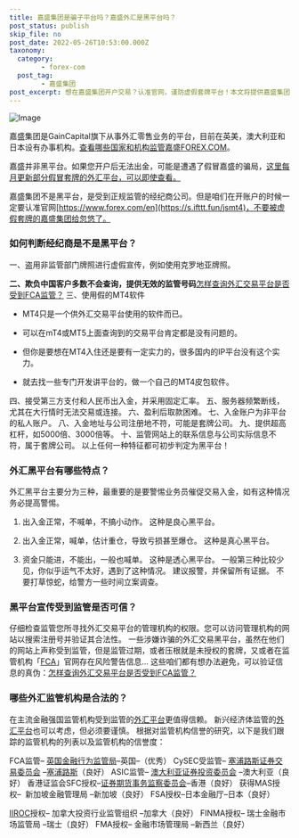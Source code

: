 ```yaml
---
title: 嘉盛集团是骗子平台吗？嘉盛外汇是黑平台吗？
post_status: publish
skip_file: no
post_date: 2022-05-26T10:53:00.000Z
taxonomy:
  category:
        - forex-com
  post_tag:
        - 嘉盛集团
post_excerpt: 想在嘉盛集团开户交易？认准官网，谨防虚假套牌平台！本文将提供嘉盛集团的官方网站链接，并教你如何识别虚假套牌平台，确保你的资金安全。
---
```

![Image](https://prod-files-secure.s3.us-west-2.amazonaws.com/39ed1227-6d7d-4570-be36-9ccd4a2c4241/11766e16-b822-4d36-961a-9a11107588e4/Untitled.png?X-Amz-Algorithm=AWS4-HMAC-SHA256&X-Amz-Content-Sha256=UNSIGNED-PAYLOAD&X-Amz-Credential=AKIAT73L2G45HZZMZUHI%2F20240611%2Fus-west-2%2Fs3%2Faws4_request&X-Amz-Date=20240611T101321Z&X-Amz-Expires=3600&X-Amz-Signature=ca5db5c77387d2694b1c533594b7fb6313385f95b01845a9e6af52ad123f588a&X-Amz-SignedHeaders=host&x-id=GetObject)

嘉盛集团是GainCapital旗下从事外汇零售业务的平台，目前在英美，澳大利亚和日本设有办事机构。[查看哪些国家和机构监管嘉盛FOREX.COM](https://www.ssgg.net/gaincapital-formal-brokers.html#section_1)。

嘉盛并非黑平台。如果您开户后无法出金，可能是遭遇了假冒嘉盛的骗局，[这里每月更新部分假冒套牌的外汇平台，可以即使查看。](https://we.laowei8.com/last-fake-forex-brokers.html)

嘉盛集团不是黑平台，是受到正规监管的经纪商公司。但是咱们在开账户的时候一定要认准官网[https://www.forex.com/en](https://s.ifttt.fun/jsmt4)，不要被虚假套牌的嘉盛集团给忽悠了。

### 如何判断经纪商是不是黑平台？

一、盗用非监管部门牌照进行虚假宣传，例如使用克罗地亚牌照。

**二、欺负中国客户多数不会查询，提供无效的监管号码**[怎样查询外汇交易平台是否受到FCA监管？](https://we.laowei8.com/is-real-fca.html)
三、使用假的MT4软件

* MT4只是一个供外汇交易平台使用的软件而已。

* 可以在mT4或MT5上面查询到的交易平台肯定都是没有问题的。

* 但你是要想在MT4入住还是要有一定实力的，很多国内的IP平台没有这个实力。

* 就去找一些专门开发讲平台的，做一个自己的MT4皮包软件。

四、接受第三方支付和人民币出入金，并采用固定汇率。
五、服务器频繁断线，尤其在大行情时无法交易或连接。
六、盈利后取款困难。
七、入金账户为非平台的私人账户。
八、入金地址与公司注册地不符，可能是套牌公司。
九、提供超高杠杆，如5000倍、3000倍等。
十、监管网站上的联系信息与公司实际信息不符，属于套牌公司。
以上任何一种特征都可初步判定为黑平台！

### 外汇黑平台有哪些特点？

外汇黑平台主要分为三种，最重要的是要警惕业务员催促交易入金，如有这种情况务必提高警惕。

1. 出入金正常，不喊单，不搞小动作。 这种是良心黑平台。

1. 出入金正常，喊单，估计重仓，导致亏损甚至爆仓。 这种是真心黑平台。

1. 资金只能进，不能出，一般也喊单。 这种是透心黑平台。
一般第三种比较少见，你似乎运气不太好，遇到了这种情况。
建议报警，并保留所有证据。 不要打草惊蛇，给警方一些时间立案调查。

### 黑平台宣传受到监管是否可信？

仔细检查监管您所寻找外汇交易平台的管理机构的权限。您可以访问管理机构的网站以搜索注册号并验证其合法性。
一些涉嫌诈骗的外汇交易黑平台，虽然在他们的网站上声称受到监管，但是监管过期，或者压根就是未授权的套牌，又或者在监管机构「[FCA](https://www.fca.org.uk/)」官网存在风险警告信息…
这些咱们都有想办法避免，可以验证信息的真伪：[怎样查询外汇交易平台是否受到FCA监管？](https://we.laowei8.com/is-real-fca.html)

### 哪些外汇监管机构是合法的？

在主流金融强国监管机构受到监管的[外汇平台](https://we.laowei8.com/question/which-style-eness)更值得信赖。
新兴经济体监管的[外汇平台](https://we.laowei8.com/question/which-style-eness)也可以考虑，但必须要谨慎。
根据对监管机构信誉的研究，以下是我们跟踪的监管机构的列表以及监管机构的信誉度：

FCA监管– [英国金融行为监管局](https://we.laowei8.com/product-category/fca)–英国–（优秀）
CySEC受监管– [塞浦路斯证券交易委员会](https://we.laowei8.com/product-category/cysec) –[塞浦路斯](https://baike.baidu.com/item/%E5%A1%9E%E6%B5%A6%E8%B7%AF%E6%96%AF/129361)（良好）
ASIC监管– [澳大利亚证券投资委员会](https://we.laowei8.com/product-category/asic) –澳大利亚（良好）
香港证监会SFC授权–[证券期货事务监察委员会](https://sc.sfc.hk/TuniS/www.sfc.hk/TC/)–香港（良好）
获得MAS授权–  新加坡金融管理局 –新加坡（良好）
FSA授权–日本金融厅–日本（良好）

[IIROC](https://iiac.ca/)授权– 加拿大投资行业监管组织 –加拿大（良好）
FINMA授权– 瑞士金融市场监管局 –瑞士（良好）
FMA授权– 金融市场管理局 –新西兰（良好）